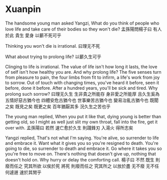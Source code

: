 # Xuanpin

The handsome young man asked Yangzi,
What do you think of people who
love life
and take care of their bodies
so they won't die?
孟孫陽問楊子曰
有人於此
貴生
愛身
以蘄不死可乎

Thinking you won't die is irrational.
曰理无不死

What about trying to prolong life?
以蘄久生可乎

Clinging to life is irrational.
The value of life isn't how long it lasts,
the love of self isn't how healthy you are.
And why prolong life?
The five senses turn from pleasure to pain,
the four limbs from fit to infirm,
a life's work from joy to sorrow.
Out of touch with changing times,
you've heard it before,
seen it before,
done it before.
After a hundred years, you'll be sick and tired.
Why prolong such sorrow?
曰理无久生
生非貴之所能存
身非愛之所能厚
且久生奚為
五情好惡古猶今也
四體安危古猶今也
世事樂苦古猶今也
變易治亂古猶今也
既聞之矣
既見之矣
既更之矣
百年猶厭其多
況久生之苦也乎

The young man replied,
When you put it like that,
dying young is better than getting old,
so I might as well just slit my own throat,
fall into the fire,
get it over with.
孟孫陽曰
若然
速亡愈於久生
則踐鋒刃
入湯火
得所志矣

Yangzi replied,
That's not what I'm saying.
You're alive,
so surrender to life and embrace it.
Want what it gives you
so you're resigned to death.
You're going to die,
so surrender to death and embrace it.
Go where it takes you
so you're free to move on.
There's nothing that doesn't give up,
nothing that doesn't hold on.
Why hurry or delay
the comforting call.
楊子曰
不然
既生
則廢而任之
究其所欲
以俟於死
將死
則廢而任之
究其所之
以放於盡
无不廢
无不任
何遽遟
速於其閒乎
